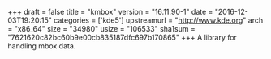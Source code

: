 +++
draft = false
title = "kmbox"
version = "16.11.90-1"
date = "2016-12-03T19:20:15"
categories = ['kde5']
upstreamurl = "http://www.kde.org"
arch = "x86_64"
size = "34980"
usize = "106533"
sha1sum = "7621620c82bc60b9e00cb835187dfc697b170865"
+++
A library for handling mbox data.